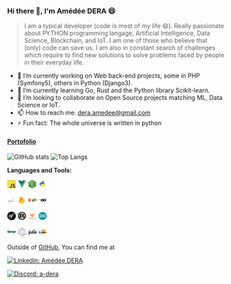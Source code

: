 ### Hi there 👋, I'm Amédée DERA 😄 

> I am a typical developer (code is most of my life 😄).
> Really passionate about PYTHON programming langage, Artificial Intelligence, Data Science, Blockchain, and IoT.
> I am one of those who believe that (only) code can save us.
> I am also in constant search of challenges which require to find new solutions to solve problems faced by people in their everyday life.


- 🔭 I’m currently working on Web back-end projects, some in PHP (Symfony5), others in Python (Django3). 
- 🌱 I’m currently learning Go, Rust and the Python library Scikit-learn.
- 👯 I’m looking to collaborate on Open Source projects matching ML, Data Science or IoT.
- 📫 How to reach me: dera.amedee@gmail.com
- ⚡ Fun fact: The whole universe is written in python

#### [Portofolio](https://a-dera.github.io/)

![GitHub stats](https://github-readme-stats.vercel.app/api?username=a-dera&show_icons=true&theme=tokyonight)
![Top Langs ](https://github-readme-stats.vercel.app/api/top-langs/?username=a-dera&layout=compact&theme=tokyonight)


**Languages and Tools:**

<code><img height="20" src="https://raw.githubusercontent.com/github/explore/80688e429a7d4ef2fca1e82350fe8e3517d3494d/topics/javascript/javascript.png"></code>
<code><img height="20" src="https://raw.githubusercontent.com/github/explore/80688e429a7d4ef2fca1e82350fe8e3517d3494d/topics/vue/vue.png"></code>
<code><img height="20" src="https://raw.githubusercontent.com/github/explore/80688e429a7d4ef2fca1e82350fe8e3517d3494d/topics/nodejs/nodejs.png"></code>
<code><img height="20" src="https://raw.githubusercontent.com/github/explore/80688e429a7d4ef2fca1e82350fe8e3517d3494d/topics/python/python.png"></code>

<code><img height="20" src="https://raw.githubusercontent.com/github/explore/80688e429a7d4ef2fca1e82350fe8e3517d3494d/topics/mysql/mysql.png"></code>
<code><img height="20" src="https://raw.githubusercontent.com/github/explore/80688e429a7d4ef2fca1e82350fe8e3517d3494d/topics/firebase/firebase.png"></code>
<code><img height="20" src="https://raw.githubusercontent.com/github/explore/80688e429a7d4ef2fca1e82350fe8e3517d3494d/topics/git/git.png"></code>
<code><img height="20" src="https://raw.githubusercontent.com/github/explore/80688e429a7d4ef2fca1e82350fe8e3517d3494d/topics/go/go.png"></code>

<code><img height="20" src="https://raw.githubusercontent.com/github/explore/80688e429a7d4ef2fca1e82350fe8e3517d3494d/topics/symfony/symfony.png"></code>
<code><img height="20" src="https://raw.githubusercontent.com/github/explore/80688e429a7d4ef2fca1e82350fe8e3517d3494d/topics/rust/rust.png"></code>
<code><img height="20" src="https://raw.githubusercontent.com/github/explore/80688e429a7d4ef2fca1e82350fe8e3517d3494d/topics/tensorflow/tensorflow.png"></code>
<code><img height="20" src="https://raw.githubusercontent.com/github/explore/80688e429a7d4ef2fca1e82350fe8e3517d3494d/topics/arduino/arduino.png"></code>

<code><img height="20" src="https://raw.githubusercontent.com/github/explore/80688e429a7d4ef2fca1e82350fe8e3517d3494d/topics/django/django.png"></code>
<code><img height="20" src="https://raw.githubusercontent.com/github/explore/80688e429a7d4ef2fca1e82350fe8e3517d3494d/topics/electron/electron.png"></code>
<code><img height="20" src="https://raw.githubusercontent.com/github/explore/80688e429a7d4ef2fca1e82350fe8e3517d3494d/topics/julia/julia.png"></code>
<code><img height="20" src="https://raw.githubusercontent.com/github/explore/80688e429a7d4ef2fca1e82350fe8e3517d3494d/topics/scikit-learn/scikit-learn.png"></code>


Outside of [GitHub](https://github.com/a-dera/), You can find me at


[![Linkedin: Amédée DERA](https://img.shields.io/badge/-a-dera-blue?style=flat-square&logo=Linkedin&logoColor=white&link=https://www.linkedin.com/in/am%C3%A9d%C3%A9e-d-192689125/)](https://www.linkedin.com/in/am%C3%A9d%C3%A9e-d-192689125/)

[![Discord: a-dera](https://img.shields.io/discord/channels/@vikmaltis#8999?style=flat-square)](https://discord.com/channels/@vikmaltis#8999)


